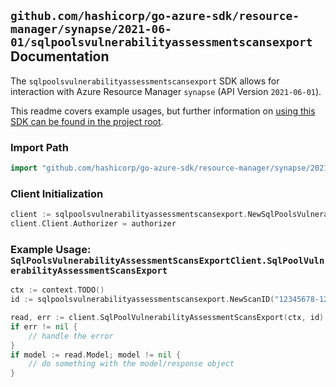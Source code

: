 
## `github.com/hashicorp/go-azure-sdk/resource-manager/synapse/2021-06-01/sqlpoolsvulnerabilityassessmentscansexport` Documentation

The `sqlpoolsvulnerabilityassessmentscansexport` SDK allows for interaction with Azure Resource Manager `synapse` (API Version `2021-06-01`).

This readme covers example usages, but further information on [using this SDK can be found in the project root](https://github.com/hashicorp/go-azure-sdk/tree/main/docs).

### Import Path

```go
import "github.com/hashicorp/go-azure-sdk/resource-manager/synapse/2021-06-01/sqlpoolsvulnerabilityassessmentscansexport"
```


### Client Initialization

```go
client := sqlpoolsvulnerabilityassessmentscansexport.NewSqlPoolsVulnerabilityAssessmentScansExportClientWithBaseURI("https://management.azure.com")
client.Client.Authorizer = authorizer
```


### Example Usage: `SqlPoolsVulnerabilityAssessmentScansExportClient.SqlPoolVulnerabilityAssessmentScansExport`

```go
ctx := context.TODO()
id := sqlpoolsvulnerabilityassessmentscansexport.NewScanID("12345678-1234-9876-4563-123456789012", "example-resource-group", "workspaceName", "sqlPoolName", "scanId")

read, err := client.SqlPoolVulnerabilityAssessmentScansExport(ctx, id)
if err != nil {
	// handle the error
}
if model := read.Model; model != nil {
	// do something with the model/response object
}
```
